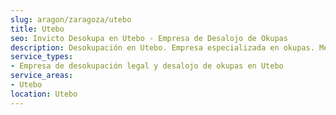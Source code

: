 ```yaml
---
slug: aragon/zaragoza/utebo
title: Utebo
seo: Invicto Desokupa en Utebo - Empresa de Desalojo de Okupas
description: Desokupación en Utebo. Empresa especializada en okupas. Mediación legal y desalojo express. Presupuesto gratuito.
service_types:
- Empresa de desokupación legal y desalojo de okupas en Utebo
service_areas:
- Utebo
location: Utebo
---
```

